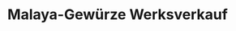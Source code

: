 ---
title: "Malaya-Gewürze Werksverkauf"
url: /barsbuettel/malaya-gewuerze-werksverkauf/
shop: Feinkost
---